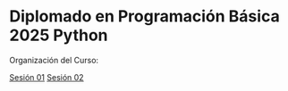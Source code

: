# Diplomado en Programación Básica 2025 Python

Organización del Curso:

[Sesión 01](https://github.com/Vaquera-Araujo/Diplomado-Python-2025/blob/main/sesion_01.ipynb)
[Sesión 02](https://github.com/Vaquera-Araujo/Diplomado-Python-2025/blob/main/sesion_02.ipynb)






